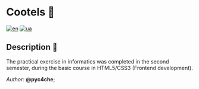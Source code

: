 # Cootels 🌲

[![en](https://img.shields.io/badge/lang-en-red.svg)](/README.md)
[![ua](https://img.shields.io/badge/lang-ua-green.svg)](/readmes/README.ua.md)

## Description 📄

The practical exercise in informatics was completed in the second semester, during the basic course in HTML5/CSS3 (Frontend development).

*Author:* **@pyc4che**;
